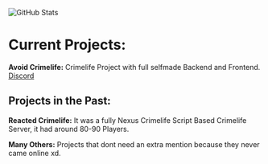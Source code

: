 ![GitHub Stats](https://github-readme-stats.vercel.app/api?username=rojashvh&&show_icons=true&title_color=ffffff&icon_color=7a1b17&text_color=7a1b17&bg_color=151515)

# Current Projects:
**Avoid Crimelife:** Crimelife Project with full selfmade Backend and Frontend. [Discord](https://discord.gg/nryTzHNJGM)

## Projects in the Past:
**Reacted Crimelife:** It was a fully Nexus Crimelife Script Based Crimelife Server, it had around 80-90 Players.

**Many Others:** Projects that dont need an extra mention because they never came online xd.
